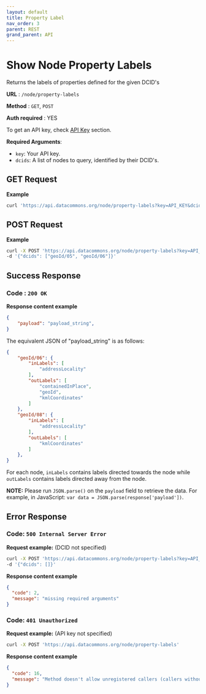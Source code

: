 ```yaml
---
layout: default
title: Property Label
nav_order: 3
parent: REST
grand_parent: API
---
```


# Show Node Property Labels

Returns the labels of properties defined for the given DCID's

**URL** : `/node/property-labels`

**Method** : `GET`, `POST`

**Auth required** : YES

To get an API key, check [API Key](https://datacommonsorg.github.io/docsite/api/api_key.html) section.

**Required Arguments**:

*   `key`: Your API key.
*   `dcids`: A list of nodes to query, identified by their DCID's.

## GET Request

**Example**

```bash
curl 'https://api.datacommons.org/node/property-labels?key=API_KEY&dcids=geoId/05&dcids=geoId/06'
```

## POST Request

**Example**

```bash
curl -X POST 'https://api.datacommons.org/node/property-labels?key=API_KEY' \
-d '{"dcids": ["geoId/05", "geoId/06"]}'
```

## Success Response

### **Code** : `200 OK`

**Response content example**

```json
{
    "payload": "payload_string",
}
```

The equivalent JSON of "payload_string" is as follows:

```json
{
    "geoId/06": {
        "inLabels": [
            "addressLocality"
        ],
        "outLabels": [
            "containedInPlace",
            "geoId",
            "kmlCoordinates"
        ]
    },
    "geoId/08": {
        "inLabels": [
            "addressLocality"
        ],
        "outLabels": [
            "kmlCoordinates"
        ]
    },
}
```

For each node, `inLabels` contains labels directed towards the node while
`outLabels` contains labels directed away from the node.

<!--- TODO: add link to the data model --->

**NOTE:** Please run `JSON.parse()` on the `payload` field to retrieve the data.
For example, in JavaScript: `var data = JSON.parse(response['payload'])`.

## Error Response

### **Code**: `500 Internal Server Error`

**Request example:** (DCID not specified)

```bash
curl -X POST 'https://api.datacommons.org/node/property-labels?key=API_KEY' \
-d '{"dcids": []}'
```

**Response content example**

```json
{
  "code": 2,
  "message": "missing required arguments"
}
```

### **Code**: `401 Unauthorized`

**Request example:** (API key not specified)

```bash
curl -X POST 'https://api.datacommons.org/node/property-labels'
```

**Response content example**

```json
{
  "code": 16,
  "message": "Method doesn't allow unregistered callers (callers without established identity). Please use API Key or other form of API consumer identity to call this API."
}
```